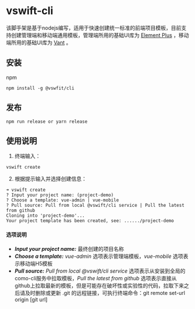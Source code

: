 # vswift-cli

该脚手架是基于nodejs编写，适用于快速创建统一标准的前端项目模板，目前支持创建管理端和移动端通用模板，管理端所用的基础UI库为 [Element Plus](https://element-plus.gitee.io/) ，移动端所用的基础UI库为 [Vant](https://vant-contrib.gitee.io/vant) 。

## 安装

npm

```shell
npm install -g @vswfit/cli
```

## 发布

```shell
npm run release or yarn release
```

## 使用说明

1. 终端输入：

```shell
vswift create
```

2. 根据提示输入并选择创建信息：

```shell
➜ vswift create
? Input your project name: (project-demo)
? Choose a template: vue-admin | vue-mobile
? Pull source: Pull from local @vswift/cli service | Pull the latest from github
Cloning into 'project-demo'...
Your project template has been created, see: ....../project-demo
```

#### 选项说明

- ***Input your project name:*** 最终创建的项目名称
- ***Choose a template:*** *vue-admin* 选项表示管理端模板，*vue-mobile* 选项表示移动端H5模板
- ***Pull source:*** *Pull from local @vswift/cli service* 选项表示从安装到全局的como-cli服务中拉取模板，*Pull the latest from github* 选项表示直接从github上拉取最新的模板，但是可能存在破坏性或实验性的代码，拉取下来之后请及时删除或更新 .git 的远程链接，可执行终端命令：git remote set-url origin [git url]

